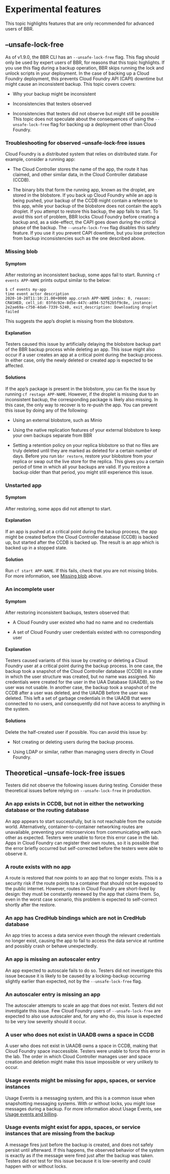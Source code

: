 # Experimental features
This topic highlights features that are only recommended for advanced users of BBR.

## –unsafe-lock-free
As of v1.9.0, the BBR CLI has an `--unsafe-lock-free` flag.
This flag should only be used by expert users of BBR, for reasons that this topic highlights.
If you use this flag during a backup operation, BBR skips running the lock and unlock scripts in
your deployment.
In the case of backing up a Cloud Foundry deployment, this prevents Cloud Foundry API (CAPI)
downtime but might cause an inconsistent backup.
This topic covers covers:

* Why your backup might be inconsistent

* Inconsistencies that testers observed

* Inconsistencies that testers did not observe but might still be possible
This topic does not speculate about the consequences of using the `--unsafe-lock-free` flag for
backing up a deployment other than Cloud Foundry.

### Troubleshooting for observed –unsafe-lock-free issues
Cloud Foundry is a distributed system that relies on distributed state.
For example, consider a running app:

* The Cloud Controller stores the name of the app, the route it has claimed, and other similar data,
in the Cloud Controller database (CCDB).

* The binary bits that form the running app, known as the droplet, are stored in the blobstore.
If you back up Cloud Foundry while an app is being pushed, your backup of the CCDB might contain a
reference to this app, while your backup of the blobstore does not contain the app’s droplet.
If you attempt to restore this backup, the app fails to start.
To avoid this sort of problem, BBR locks Cloud Foundry before creating a backup and, as a side-effect,
the CAPI goes down during the critical phase of the backup.
The `--unsafe-lock-free` flag disables this safety feature.
If you use it you prevent CAPI downtime, but you lose protection from backup inconsistencies such as
the one described above.

### Missing blob

#### Symptom
After restoring an inconsistent backup, some apps fail to start.
Running `cf events APP-NAME` prints output similar to the below:
```
$ cf events my-app
time event actor description
2020-10-28T11:10:21.00+0000 app.crash APP-NAME index: 0, reason: CRASHED, cell_id: 03fdc92e-8d5e-447c-a894-52f62b5f9c8e, instance: 2e2ae69a-c750-4da6-7339-5240, exit_description: Downloading droplet failed
```
This suggests the app’s droplet is missing from the blobstore.

#### Explanation
Testers caused this issue by artificially delaying the blobstore backup part of the BBR backup
process while deleting an app.
This issue might also occur if a user creates an app at a critical point during the backup
process. In either case, only the newly deleted or created app is expected to be affected.

#### Solutions
If the app’s package is present in the blobstore, you can fix the issue by running
`cf restage APP-NAME`.
However, if the droplet is missing due to an inconsistent backup, the corresponding package is likely
also missing. In this case, the only way to recover is to re-push the app.
You can prevent this issue by doing any of the following:

* Using an external blobstore, such as Minio

* Using the native replication features of your external blobstore to keep your own backups separate
from BBR

* Setting a retention policy on your replica blobstore so that no files are truly deleted until they
are marked as deleted for a certain number of days.
Before you run `bbr restore`, restore your blobstore from your replica or swap out the live store for
the replica.
This gives you a certain period of time in which all your backups are valid.
If you restore a backup older than that period, you might still experience this issue.

### Unstarted app

#### Symptom
After restoring, some apps did not attempt to start.

#### Explanation
If an app is pushed at a critical point during the backup process, the app might be created before the
Cloud Controller database (CCDB) is backed up, but started after the CCDB is backed up.
The result is an app which is backed up in a stopped state.

#### Solution
Run `cf start APP-NAME`.
If this fails, check that you are not missing blobs.
For more information, see [Missing blob](https://docs.cloudfoundry.org/bbr/experimental-features.html#missing-blob) above.

### An incomplete user

#### Symptom
After restoring inconsistent backups, testers observed that:

* A Cloud Foundry user existed who had no name and no credentials

* A set of Cloud Foundry user credentials existed with no corresponding user

#### Explanation
Testers caused variants of this issue by creating or deleting a Cloud Foundry user at a critical
point during the backup process.
In one case, the backup took a snapshot of the Cloud Controller database (CCDB) in a state in which
the user structure was created, but no name was assigned.
No credentials were created for the user in the UAA Database (UAADB), so the user was not usable.
In another case, the backup took a snapshot of the CCDB after a user was deleted, and the UAADB
before the user was deleted.
This left a set of garbage credentials in the UAADB that were connected
to no users, and consequently did not have access to anything in the system.

#### Solutions
Delete the half-created user if possible.
You can avoid this issue by:

* Not creating or deleting users during the backup process.

* Using LDAP or similar, rather than managing users directly in Cloud Foundry.

## Theoretical –unsafe-lock-free issues
Testers did not observe the following issues during testing.
Consider these theoretical issues before relying on `--unsafe-lock-free` in production.

### An app exists in CCDB, but not in either the networking database or the routing database
An app appears to start successfully, but is not reachable from the outside world.
Alternatively, container-to-container networking routes are unavailable, preventing your microservices
from communicating with each other as expected.
Testers were unable to force this error case in the lab.
Apps in Cloud Foundry can register their own routes, so it is possible that the error briefly
occurred but self-corrected before the testers were able to observe it.

### A route exists with no app
A route is restored that now points to an app that no longer exists.
This is a security risk if the route points to a container that should not be exposed to the public
internet.
However, routes in Cloud Foundry are short-lived by design: they must be constantly renewed by the
app that claims them. So, even in the worst case scenario, this problem is expected to self-correct
shortly after the restore.

### An app has CredHub bindings which are not in CredHub database
An app tries to access a data service even though the relevant credentials no longer exist, causing
the app to fail to access the data service at runtime and possibly crash or behave unexpectedly.

### An app is missing an autoscaler entry
An app expected to autoscale fails to do so.
Testers did not investigate this issue because it is likely to be caused by a
locking-backup occurring slightly earlier than expected, not by the `--unsafe-lock-free` flag.

### An autoscaler entry is missing an app
The autoscaler attempts to scale an app that does not exist.
Testers did not investigate this issue.
Few Cloud Foundry users of `--unsafe-lock-free` are expected to also use autoscaler and, for any who
do, this issue is expected to be very low severity should it occur.

### A user who does not exist in UAADB owns a space in CCDB
A user who does not exist in UAADB owns a space in CCDB, making that Cloud Foundry space
inaccessible.
Testers were unable to force this error in the lab.
The order in which Cloud Controller manages user and space creation and deletion might make
this issue impossible or very unlikely to occur.

### Usage events might be missing for apps, spaces, or service instances
Usage Events is a messaging system, and this is a common issue when snapshotting messaging
systems. With or without locks, you might lose messages during a backup.
For more information about Usage Events, see
[Usage events and billing](https://docs.cloudfoundry.org/running/managing-cf/usage-events.html).

### Usage events might exist for apps, spaces, or service instances that are missing from the backup
A message fires just before the backup is created, and does not safely persist until afterward.
If this happens, the observed behavior of the system is exactly as if the message were fired just
after the backup was taken.
Testers did not test for this issue because it is low-severity and could happen with or without locks.